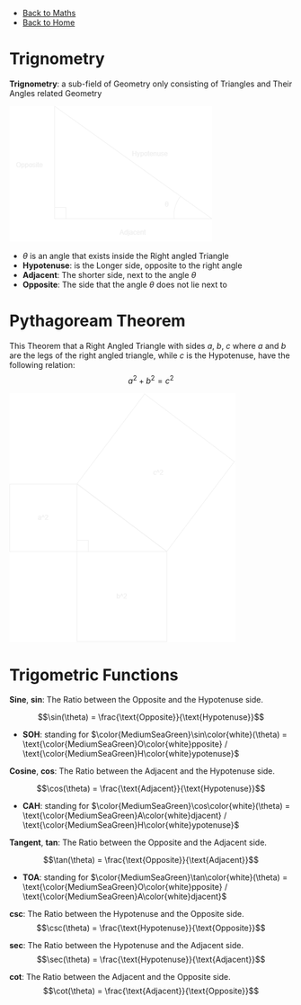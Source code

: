 
- [Back to Maths](./maths.md)
- [Back to Home](../README.md)

# Trignometry
**Trignometry**: a sub-field of Geometry only consisting of Triangles and Their Angles related Geometry

![](../img/maths/shapes/right_triangle.png)

- $\theta$ is an angle that exists inside the Right angled Triangle
- **Hypotenuse**: is the Longer side, opposite to the right angle
- **Adjacent**: The shorter side, next to the angle $\theta$
- **Opposite**: The side that the angle $\theta$ does not lie next to

# Pythagoream Theorem
This Theorem that a Right Angled Triangle with sides $a$, $b$, $c$ where $a$ and $b$ are the legs of the right angled triangle, while $c$ is the Hypotenuse, have the following relation:
$$
a^2 + b^2 = c^2
$$

![](../img/maths/shapes/right_triangle_abc_squared.png)

# Trigometric Functions

<script src="../modules/function-plot.min.js"></script>

**Sine**, **sin**: The Ratio between the Opposite and the Hypotenuse side.


$$\sin(\theta) = \frac{\text{Opposite}}{\text{Hypotenuse}}$$

- **SOH**: standing for $\color{MediumSeaGreen}\sin\color{white}(\theta) = \text{\color{MediumSeaGreen}O\color{white}pposite} / \text{\color{MediumSeaGreen}H\color{white}ypotenuse}$

<div id="sinwave"></div>

**Cosine**, **cos**: The Ratio between the Adjacent and the Hypotenuse side.

<div id="coswave"></div>

$$\cos(\theta) = \frac{\text{Adjacent}}{\text{Hypotenuse}}$$

- **CAH**: standing for $\color{MediumSeaGreen}\cos\color{white}(\theta) = \text{\color{MediumSeaGreen}A\color{white}djacent} / \text{\color{MediumSeaGreen}H\color{white}ypotenuse}$

**Tangent**, **tan**: The Ratio between the Opposite and the Adjacent side.

$$\tan(\theta) = \frac{\text{Opposite}}{\text{Adjacent}}$$

<div id="tanwave"></div>

- **TOA**: standing for $\color{MediumSeaGreen}\tan\color{white}(\theta) = \text{\color{MediumSeaGreen}O\color{white}pposite} / \text{\color{MediumSeaGreen}A\color{white}djacent}$


**csc**: The Ratio between the Hypotenuse and the Opposite side.
$$\csc(\theta) = \frac{\text{Hypotenuse}}{\text{Opposite}}$$

**sec**: The Ratio between the Hypotenuse and the Adjacent side.
$$\sec(\theta) = \frac{\text{Hypotenuse}}{\text{Adjacent}}$$

**cot**: The Ratio between the Adjacent and the Opposite side.
$$\cot(\theta) = \frac{\text{Adjacent}}{\text{Opposite}}$$

<script>
    const sinwave = functionPlot({
        target: '#sinwave',
        width: 600,
        height: 400,
        grid: true,
        data: [
            {
                fn: 'sin(x)',
                color: "Dodgerblue"
            }
        ]
    });
    const coswave = functionPlot({
        target: '#coswave',
        width: 600,
        height: 400,
        grid: true,
        data: [
            {
                fn: 'cos(x)',
                color: "MediumSeaGreen"
            }
        ]
    });
    const tanwave = functionPlot({
        target: '#tanwave',
        width: 600,
        height: 400,
        grid: true,
        data: [
            {
                fn: 'tan(x)',
                color: "red"
            }
        ]
    });

    sinwave.addLink(coswave, tanwave);
    coswave.addLink(sinwave, tanwave);
    tanwave.addLink(sinwave, coswave);
</script>